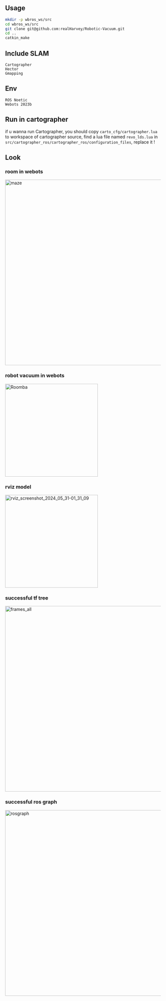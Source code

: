 ## Usage
```bash
mkdir -p wbros_ws/src
cd wbros_ws/src
git clone git@github.com:realHarvey/Robotic-Vacuum.git
cd ..
catkin_make
```

## Include SLAM
`Cartographer`<br> 
`Hector`<br> 
`Gmapping`

## Env
`ROS Noetic`<br>
`Webots 2023b`

## Run in cartographer
if u wanna run Cartographer, you should copy `carto_cfg/cartographer.lua` to workspace of cartographer source, find a lua file named `revo_lds.lua` in `src/cartographer_ros/cartographer_ros/configuration_files`, replace it !

## Look
### room in webots
<img src="https://github.com/realHarvey/Robotic-Vacuum/assets/78713753/a5d2f28c-498f-4c47-acb4-3671df71808d" alt="maze" width="600"/>

### robot vacuum in webots
<img src="https://github.com/realHarvey/Robotic-Vacuum/assets/78713753/348cedac-3e93-45de-8574-f44e008e285b" alt="Roomba" width="300"/>

### rviz model
<img src="https://github.com/realHarvey/Robotic-Vacuum/assets/78713753/5d62199d-a8cc-4efd-8b92-f0cd8cc905c4" alt="rviz_screenshot_2024_05_31-01_31_09" width="300"/>

### successful tf tree
<img src="https://github.com/realHarvey/Robotic-Vacuum/assets/78713753/1f332b1c-0822-466c-894d-dc59a03e9d1a" alt="frames_all" width="600"/>

### successful ros graph
<img src="https://github.com/realHarvey/Robotic-Vacuum/assets/78713753/c0ef40ce-a0fe-430c-bab6-ae732c683966" alt="rosgraph" width="600"/>
